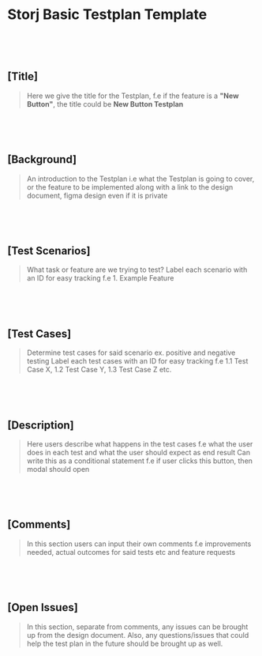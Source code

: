 
# Storj Basic Testplan Template

&nbsp;

&nbsp;

## [Title]
> Here we give the title for the Testplan, f.e if the feature is a **"New Button"**, the title could be **New Button Testplan**

&nbsp;

&nbsp;

## [Background]
> An introduction to the Testplan i.e what the Testplan is going to cover, or the feature to be implemented along with a link to the design document, figma design even if it is private

&nbsp;

&nbsp;

## [Test Scenarios]
>What task or feature are we trying to test?  Label each scenario with an ID for easy tracking f.e 1. Example Feature

&nbsp;

&nbsp;

## [Test Cases]
>Determine test cases for said scenario ex. positive and negative testing
>Label each test cases with an ID for easy tracking f.e 1.1 Test Case X,
>1.2 Test Case Y, 1.3 Test Case Z etc.

&nbsp;

&nbsp;

## [Description]
> Here users describe what happens in the test cases f.e what the user does in each test and what the user should expect as end result
> Can write this as a conditional statement f.e if user clicks this button, then modal should open

&nbsp;

&nbsp;

## [Comments]
> In this section users can input their own comments f.e improvements needed, actual outcomes for said tests etc and feature requests

&nbsp;

&nbsp;

## [Open Issues]
> In this section, separate from comments, any issues can be brought up from the design document. Also, any questions/issues that could help the test plan in the future should be brought up as well.

